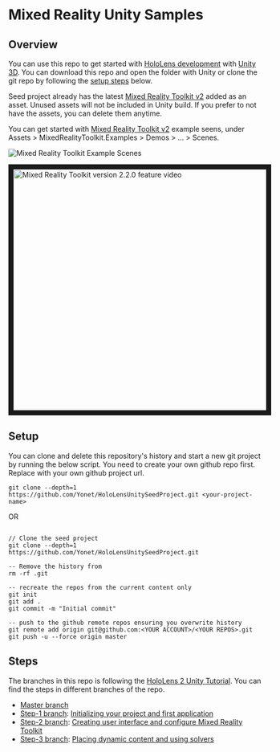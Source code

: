 # Mixed Reality Unity Samples

## Overview

You can use this repo to get started with [HoloLens development](https://docs.microsoft.com/windows/mixed-reality/?WT.mc_id=hololensseedproject-github-ayyonet) with [Unity 3D](https://docs.microsoft.com/windows/mixed-reality/unity-development-overview?WT.mc_id=hololensseedproject-github-ayyonet). You can download this repo and open the folder with Unity or clone the git repo by following the [setup steps](#setup) below. 

Seed project already has the latest [Mixed Reality Toolkit v2](https://docs.microsoft.com/windows/mixed-reality/mrtk-getting-started?WT.mc_id=hololensseedproject-github-ayyonet) added as an asset. Unused assets will not be included in Unity build. If you prefer to not have the assets, you can delete them anytime. 

You can get started with  [Mixed Reality Toolkit v2](https://docs.microsoft.com/windows/mixed-reality/mrtk-getting-started?WT.mc_id=hololensseedproject-github-ayyonet) example seens, under Assets > MixedRealityToolkit.Examples > Demos > ... > Scenes.

![Mixed Reality Toolkit Example Scenes](Assets/Images/MRTKAssetsScenes.png)

<a href="http://www.youtube.com/watch?feature=player_embedded&v=8FBLNoeUSvk" target="_blank"><img src="http://img.youtube.com/vi/8FBLNoeUSvk/2.jpg" 
alt="Mixed Reality Toolkit version 2.2.0 feature video" width="854" height="480" border="10"/></a>

## Setup

You can clone and delete this repository's history and start a new git project by running the below script. You need to create your own github repo first. Replace <your-project-name> with your own github project url. 

```git
git clone --depth=1 https://github.com/Yonet/HoloLensUnitySeedProject.git <your-project-name>
```

OR 
```git

// Clone the seed project
git clone --depth=1 https://github.com/Yonet/HoloLensUnitySeedProject.git

-- Remove the history from 
rm -rf .git

-- recreate the repos from the current content only
git init
git add .
git commit -m "Initial commit"

-- push to the github remote repos ensuring you overwrite history
git remote add origin git@github.com:<YOUR ACCOUNT>/<YOUR REPOS>.git
git push -u --force origin master

```

## Steps

The branches in this repo is following the [HoloLens 2 Unity Tutorial](https://docs.microsoft.com/en-us/windows/mixed-reality/mrlearning-base?WT.mc_id=hololensseedproject-github-ayyonet). You can find the steps in different branches of the repo. 

 - [Master branch](https://github.com/Yonet/HoloLensUnitySeedProject/tree/master)
 - [Step-1 branch](https://github.com/Yonet/HoloLensUnitySeedProject/tree/step-1): [Initializing your project and first application](https://docs.microsoft.com/en-us/windows/mixed-reality/mrlearning-base-ch1?WT.mc_id=hololensseedproject-github-ayyonet)
 - [Step-2 branch](https://github.com/Yonet/HoloLensUnitySeedProject/tree/step-2): [Creating user interface and configure Mixed Reality Toolkit](https://docs.microsoft.com/en-us/windows/mixed-reality/mrlearning-base-ch2?WT.mc_id=hololensseedproject-github-ayyonet)
 - [Step-3 branch](https://github.com/Yonet/HoloLensUnitySeedProject/tree/step-3): [Placing dynamic content and using solvers](https://docs.microsoft.com/en-us/windows/mixed-reality/mrlearning-base-ch3?WT.mc_id=hololensseedproject-github-ayyonet)
